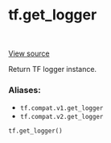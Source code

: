 <div itemscope itemtype="http://developers.google.com/ReferenceObject">
<meta itemprop="name" content="tf.get_logger" />
<meta itemprop="path" content="Stable" />
</div>

# tf.get_logger

<!-- Insert buttons -->

<table class="tfo-notebook-buttons tfo-api" align="left">
</table>

<a target="_blank" href="/code/stable/tensorflow/python/platform/tf_logging.py">View source</a>



<!-- Start diff -->
Return TF logger instance.

### Aliases:

* `tf.compat.v1.get_logger`
* `tf.compat.v2.get_logger`


``` python
tf.get_logger()
```



<!-- Placeholder for "Used in" -->
